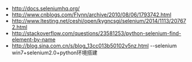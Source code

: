 * http://docs.seleniumhq.org/
* http://www.cnblogs.com/Flynn/archive/2010/08/06/1793742.html
* http://www.ltesting.net/ceshi/open/kygncsgj/selenium/2014/1113/207672.html
* http://stackoverflow.com/questions/23581253/python-selenium-find-element-by-name
* http://blog.sina.com.cn/s/blog_13cc013b50102v5nz.html --selenium win7+selenium2.0+python环境搭建
